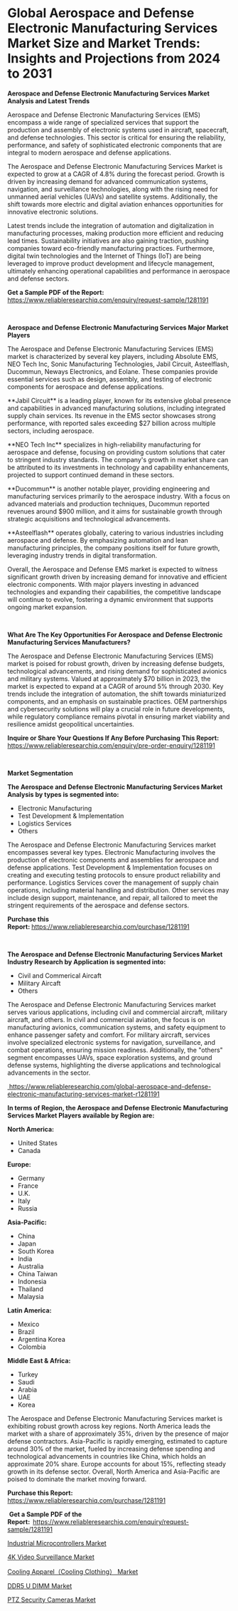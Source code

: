 <p><h1>Global Aerospace and Defense Electronic Manufacturing Services Market Size and Market Trends: Insights and Projections from 2024 to 2031</h1></p><p><strong>Aerospace and Defense Electronic Manufacturing Services Market Analysis and Latest Trends</strong></p>
<p><p>Aerospace and Defense Electronic Manufacturing Services (EMS) encompass a wide range of specialized services that support the production and assembly of electronic systems used in aircraft, spacecraft, and defense technologies. This sector is critical for ensuring the reliability, performance, and safety of sophisticated electronic components that are integral to modern aerospace and defense applications.</p><p>The Aerospace and Defense Electronic Manufacturing Services Market is expected to grow at a CAGR of 4.8% during the forecast period. Growth is driven by increasing demand for advanced communication systems, navigation, and surveillance technologies, along with the rising need for unmanned aerial vehicles (UAVs) and satellite systems. Additionally, the shift towards more electric and digital aviation enhances opportunities for innovative electronic solutions.</p><p>Latest trends include the integration of automation and digitalization in manufacturing processes, making production more efficient and reducing lead times. Sustainability initiatives are also gaining traction, pushing companies toward eco-friendly manufacturing practices. Furthermore, digital twin technologies and the Internet of Things (IoT) are being leveraged to improve product development and lifecycle management, ultimately enhancing operational capabilities and performance in aerospace and defense sectors.</p></p>
<p><strong>Get a Sample PDF of the Report:&nbsp;</strong> <a href="https://www.reliableresearchiq.com/enquiry/request-sample/1281191?utm_campaign=101&utm_medium=2&utm_source=Github&utm_content=ia&utm_term=30092024&utm_id=aerospace-and-defense-electronic-manufacturing-services">https://www.reliableresearchiq.com/enquiry/request-sample/1281191</a></p>
<p>&nbsp;</p>
<p><strong>Aerospace and Defense Electronic Manufacturing Services Major Market Players</strong></p>
<p><p>The Aerospace and Defense Electronic Manufacturing Services (EMS) market is characterized by several key players, including Absolute EMS, NEO Tech Inc, Sonic Manufacturing Technologies, Jabil Circuit, Asteelflash, Ducommun, Neways Electronics, and Eolane. These companies provide essential services such as design, assembly, and testing of electronic components for aerospace and defense applications.</p><p>**Jabil Circuit** is a leading player, known for its extensive global presence and capabilities in advanced manufacturing solutions, including integrated supply chain services. Its revenue in the EMS sector showcases strong performance, with reported sales exceeding $27 billion across multiple sectors, including aerospace.</p><p>**NEO Tech Inc** specializes in high-reliability manufacturing for aerospace and defense, focusing on providing custom solutions that cater to stringent industry standards. The company's growth in market share can be attributed to its investments in technology and capability enhancements, projected to support continued demand in these sectors.</p><p>**Ducommun** is another notable player, providing engineering and manufacturing services primarily to the aerospace industry. With a focus on advanced materials and production techniques, Ducommun reported revenues around $900 million, and it aims for sustainable growth through strategic acquisitions and technological advancements.</p><p>**Asteelflash** operates globally, catering to various industries including aerospace and defense. By emphasizing automation and lean manufacturing principles, the company positions itself for future growth, leveraging industry trends in digital transformation.</p><p>Overall, the Aerospace and Defense EMS market is expected to witness significant growth driven by increasing demand for innovative and efficient electronic components. With major players investing in advanced technologies and expanding their capabilities, the competitive landscape will continue to evolve, fostering a dynamic environment that supports ongoing market expansion.</p></p>
<p>&nbsp;</p>
<p><strong>What Are The Key Opportunities For Aerospace and Defense Electronic Manufacturing Services Manufacturers?</strong></p>
<p><p>The Aerospace and Defense Electronic Manufacturing Services (EMS) market is poised for robust growth, driven by increasing defense budgets, technological advancements, and rising demand for sophisticated avionics and military systems. Valued at approximately $70 billion in 2023, the market is expected to expand at a CAGR of around 5% through 2030. Key trends include the integration of automation, the shift towards miniaturized components, and an emphasis on sustainable practices. OEM partnerships and cybersecurity solutions will play a crucial role in future developments, while regulatory compliance remains pivotal in ensuring market viability and resilience amidst geopolitical uncertainties. </p></p>
<p><strong>Inquire or Share Your Questions If Any Before Purchasing This Report:</strong> <a href="https://www.reliableresearchiq.com/enquiry/pre-order-enquiry/1281191?utm_campaign=101&utm_medium=2&utm_source=Github&utm_content=ia&utm_term=30092024&utm_id=aerospace-and-defense-electronic-manufacturing-services">https://www.reliableresearchiq.com/enquiry/pre-order-enquiry/1281191</a></p>
<p>&nbsp;</p>
<p><strong>Market Segmentation</strong></p>
<p><strong>The Aerospace and Defense Electronic Manufacturing Services Market Analysis by types is segmented into:</strong></p>
<p><ul><li>Electronic Manufacturing</li><li>Test Development & Implementation</li><li>Logistics Services</li><li>Others</li></ul></p>
<p><p>The Aerospace and Defense Electronic Manufacturing Services market encompasses several key types. Electronic Manufacturing involves the production of electronic components and assemblies for aerospace and defense applications. Test Development & Implementation focuses on creating and executing testing protocols to ensure product reliability and performance. Logistics Services cover the management of supply chain operations, including material handling and distribution. Other services may include design support, maintenance, and repair, all tailored to meet the stringent requirements of the aerospace and defense sectors.</p></p>
<p><strong>Purchase this Report:&nbsp;</strong><a href="https://www.reliableresearchiq.com/purchase/1281191?utm_campaign=101&utm_medium=2&utm_source=Github&utm_content=ia&utm_term=30092024&utm_id=aerospace-and-defense-electronic-manufacturing-services">https://www.reliableresearchiq.com/purchase/1281191</a></p>
<p>&nbsp;</p>
<p><strong>The Aerospace and Defense Electronic Manufacturing Services Market Industry Research by Application is segmented into:</strong></p>
<p><ul><li>Civil and Commerical Aircaft</li><li>Military Aircaft</li><li>Others</li></ul></p>
<p><p>The Aerospace and Defense Electronic Manufacturing Services market serves various applications, including civil and commercial aircraft, military aircraft, and others. In civil and commercial aviation, the focus is on manufacturing avionics, communication systems, and safety equipment to enhance passenger safety and comfort. For military aircraft, services involve specialized electronic systems for navigation, surveillance, and combat operations, ensuring mission readiness. Additionally, the "others" segment encompasses UAVs, space exploration systems, and ground defense systems, highlighting the diverse applications and technological advancements in the sector.</p></p>
<p><a href="https://www.reliableresearchiq.com/global-aerospace-and-defense-electronic-manufacturing-services-market-r1281191?utm_campaign=101&utm_medium=2&utm_source=Github&utm_content=ia&utm_term=30092024&utm_id=aerospace-and-defense-electronic-manufacturing-services">&nbsp;https://www.reliableresearchiq.com/global-aerospace-and-defense-electronic-manufacturing-services-market-r1281191</a></p>
<p><strong>In terms of Region, the Aerospace and Defense Electronic Manufacturing Services Market Players available by Region are:</strong></p>
<p>
    <p> <strong> North America: </strong>
        <ul>
            <li>United States</li>
            <li>Canada</li>
        </ul>
        </p> 
    <p> <strong> Europe: </strong>
        <ul>
            <li>Germany</li>
            <li>France</li>
            <li>U.K.</li>
            <li>Italy</li>
            <li>Russia</li>
        </ul>
        </p> 
    <p> <strong> Asia-Pacific: </strong>
        <ul>
            <li>China</li>
            <li>Japan</li>
            <li>South Korea</li>
            <li>India</li>
            <li>Australia</li>
            <li>China Taiwan</li>
            <li>Indonesia</li>
            <li>Thailand</li>
            <li>Malaysia</li>
        </ul>
        </p> 
    <p> <strong> Latin America: </strong>
        <ul>
            <li>Mexico</li>
            <li>Brazil</li>
            <li>Argentina Korea</li>
            <li>Colombia</li>
        </ul>
        </p> 
    <p> <strong> Middle East & Africa: </strong>
        <ul>
            <li>Turkey</li>
            <li>Saudi</li>
            <li>Arabia</li>
            <li>UAE</li>
            <li>Korea</li>
        </ul>
    </p>
    </p>
<p><p>The Aerospace and Defense Electronic Manufacturing Services market is exhibiting robust growth across key regions. North America leads the market with a share of approximately 35%, driven by the presence of major defense contractors. Asia-Pacific is rapidly emerging, estimated to capture around 30% of the market, fueled by increasing defense spending and technological advancements in countries like China, which holds an approximate 20% share. Europe accounts for about 15%, reflecting steady growth in its defense sector. Overall, North America and Asia-Pacific are poised to dominate the market moving forward.</p></p>
<p><strong>Purchase this Report: </strong><a href="https://www.reliableresearchiq.com/purchase/1281191?utm_campaign=101&utm_medium=2&utm_source=Github&utm_content=ia&utm_term=30092024&utm_id=aerospace-and-defense-electronic-manufacturing-services">https://www.reliableresearchiq.com/purchase/1281191</a></p>
<p>&nbsp;<strong>Get a Sample PDF of the Report:&nbsp;&nbsp;</strong><a href="https://www.reliableresearchiq.com/enquiry/request-sample/1281191?utm_campaign=101&utm_medium=2&utm_source=Github&utm_content=ia&utm_term=30092024&utm_id=aerospace-and-defense-electronic-manufacturing-services">https://www.reliableresearchiq.com/enquiry/request-sample/1281191</a></p>
<p><strong></strong></p>
<p><p><a href="https://issuu.com/reportprime-2/docs/industrial-microcontrollers-market-_0b73237d27d9f5?utm_campaign=101&utm_medium=2&utm_source=Github&utm_content=ia&utm_term=30092024&utm_id=aerospace-and-defense-electronic-manufacturing-services">Industrial Microcontrollers Market</a></p><p><a href="https://www.linkedin.com/pulse/4k-video-surveillance-market-size-share-analysis-growth-trends-dhs0e?utm_campaign=101&utm_medium=2&utm_source=Github&utm_content=ia&utm_term=30092024&utm_id=aerospace-and-defense-electronic-manufacturing-services">4K Video Surveillance Market</a></p><p><a href="https://github.com/irishfasticzg0/Market-Research-Report-List-1/blob/main/cooling-apparelcooling-clothing-market.md?utm_campaign=101&utm_medium=2&utm_source=Github&utm_content=ia&utm_term=30092024&utm_id=aerospace-and-defense-electronic-manufacturing-services">Cooling Apparel（Cooling Clothing） Market</a></p><p><a href="https://issuu.com/reportprime-2/docs/ddr5-u-dimm-market-size-2030.pptx_93978554e2c9c1?utm_campaign=101&utm_medium=2&utm_source=Github&utm_content=ia&utm_term=30092024&utm_id=aerospace-and-defense-electronic-manufacturing-services">DDR5 U DIMM Market</a></p><p><a href="https://www.linkedin.com/pulse/why-should-you-invest-ptz-security-cameras-market-trends-zjnte?utm_campaign=101&utm_medium=2&utm_source=Github&utm_content=ia&utm_term=30092024&utm_id=aerospace-and-defense-electronic-manufacturing-services">PTZ Security Cameras Market</a></p></p>